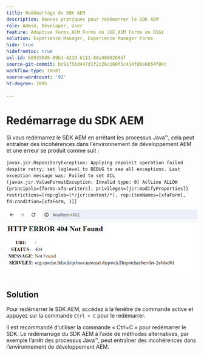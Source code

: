```yaml
---
title: Redémarrage du SDK AEM
description: Bonnes pratiques pour redémarrer le SDK AEM
role: Admin, Developer, User
feature: Adaptive Forms,AEM Forms on JEE,AEM Forms on OSGi
solution: Experience Manager, Experience Manager Forms
hide: true
hidefromtoc: true
exl-id: 68935045-89b1-4219-b111-88a4600200df
source-git-commit: bc91f56d447d1f2c26c160f5c414fd0e6054f84c
workflow-type: tm+mt
source-wordcount: '92'
ht-degree: 100%

---
```


# Redémarrage du SDK AEM

Si vous redémarrez le SDK AEM en arrêtant les processus Java™, cela peut entraîner des incohérences dans l’environnement de développement AEM et une erreur se produit comme suit :

`javax.jcr.RepositoryException: Applying repoinit operation failed despite retry; set loglevel to DEBUG to see all exceptions. Last exception message was: Failed to set ACL (javax.jcr.ValueFormatException: Invalid type: 0) AclLine ALLOW {principals=[forms-xfa-writers], privileges=[jcr:modifyProperties]} restrictions=[rep:glob=[*/jcr:content/*], rep:itemNames=[xfaForm], fd:condition=[xfaForm, 1]]`

![Restart-aem-sdk-error](/help/forms/using/assets/restart-sdk-error.png)

## Solution

Pour redémarrer le SDK AEM, accédez à la fenêtre de commande active et appuyez sur la commande `Ctrl + C` pour le redémarrer.

Il est recommandé d’utiliser la commande « Ctrl+C » pour redémarrer le SDK. Le redémarrage du SDK AEM à l’aide de méthodes alternatives, par exemple l’arrêt des processus Java™, peut entraîner des incohérences dans l’environnement de développement AEM.
